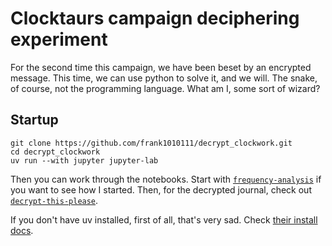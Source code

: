 # Clocktaurs campaign deciphering experiment

For the second time this campaign, we have been beset by an encrypted message. This time, we can use python to solve it, and we will. The snake, of course, not the programming language. What am I, some sort of wizard?

## Startup

```
git clone https://github.com/frank1010111/decrypt_clockwork.git
cd decrypt_clockwork
uv run --with jupyter jupyter-lab
```

Then you can work through the notebooks. Start with [`frequency-analysis`](https://github.com/frank1010111/decrypt_clockwork/blob/main/frequency-analyis.ipynb) if you want to see how I started. Then, for the decrypted journal, check out [`decrypt-this-please`](https://github.com/frank1010111/decrypt_clockwork/blob/main/decrypt-this-please.ipynb).

If you don't have uv installed, first of all, that's very sad. Check [their install docs](https://docs.astral.sh/uv/getting-started/installation/).
